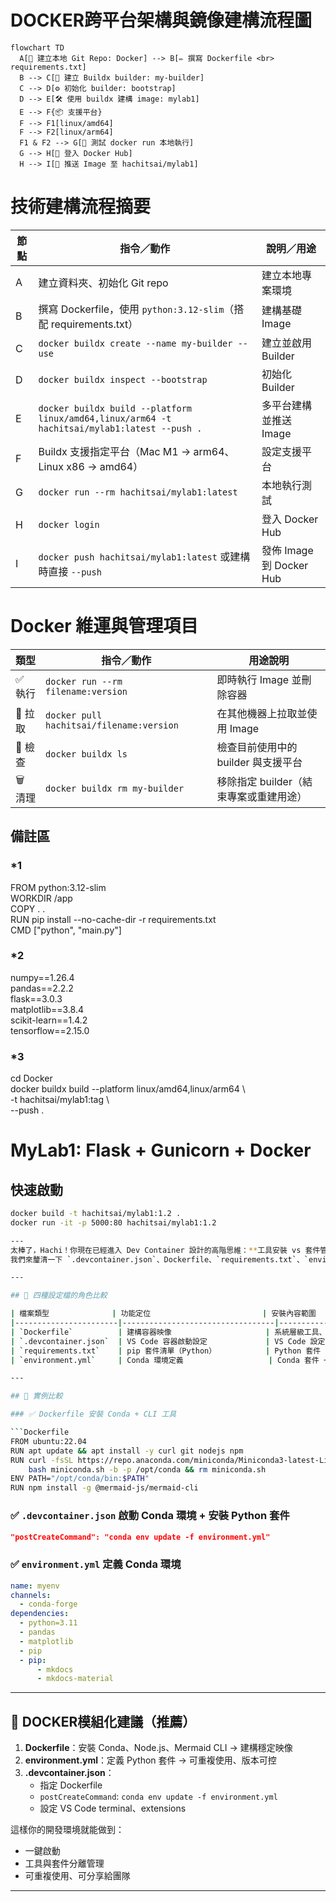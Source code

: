 # DOCKER跨平台架構與鏡像建構流程圖

```mermaid
flowchart TD
  A[📁 建立本地 Git Repo: Docker] --> B[✏️ 撰寫 Dockerfile <br> requirements.txt]
  B --> C[🔧 建立 Buildx builder: my-builder]
  C --> D[⚙️ 初始化 builder: bootstrap]
  D --> E[🛠️ 使用 buildx 建構 image: mylab1]
  E --> F{📦 支援平台}
  F --> F1[linux/amd64]
  F --> F2[linux/arm64]
  F1 & F2 --> G[🧪 測試 docker run 本地執行]
  G --> H[🔐 登入 Docker Hub]
  H --> I[🚀 推送 Image 至 hachitsai/mylab1]
```


# 技術建構流程摘要

| 節點 | 指令／動作                                                                                                         | 說明／用途                              |
|------|--------------------------------------------------------------------------------------------------------------------|-----------------------------------------|
| A    | 建立資料夾、初始化 Git repo                                                                                       | 建立本地專案環境                        |
| B    | 撰寫 Dockerfile，使用 `python:3.12-slim`（搭配 requirements.txt）                                                  | 建構基礎 Image                          |
| C    | `docker buildx create --name my-builder --use`                                                                    | 建立並啟用 Builder                      |
| D    | `docker buildx inspect --bootstrap`                                                                               | 初始化 Builder                         |
| E    | `docker buildx build --platform linux/amd64,linux/arm64 -t hachitsai/mylab1:latest --push .`                       | 多平台建構並推送 Image                |
| F    | Buildx 支援指定平台（Mac M1 → arm64、Linux x86 → amd64）                                                          | 設定支援平台                            |
| G    | `docker run --rm hachitsai/mylab1:latest`                                                                         | 本地執行測試                            |
| H    | `docker login`                                                                                                    | 登入 Docker Hub                         |
| I    | `docker push hachitsai/mylab1:latest` 或建構時直接 `--push`                                                       | 發佈 Image 到 Docker Hub                |


# Docker 維運與管理項目

| 類型    | 指令／動作                         | 用途說明                             |
|---------|------------------------------------|--------------------------------------|
| ✅ 執行 | `docker run --rm filename:version` | 即時執行 Image 並刪除容器            |
| 🔁 拉取 | `docker pull hachitsai/filename:version` | 在其他機器上拉取並使用 Image     |
| 🧭 檢查 | `docker buildx ls`                 | 檢查目前使用中的 builder 與支援平台  |
| 🗑️ 清理 | `docker buildx rm my-builder`      | 移除指定 builder（結束專案或重建用途） |


## 備註區
### *1
FROM python:3.12-slim  
WORKDIR /app  
COPY . .  
RUN pip install --no-cache-dir -r requirements.txt  
CMD ["python", "main.py"]  
### *2
numpy==1.26.4  
pandas==2.2.2  
flask==3.0.3  
matplotlib==3.8.4  
scikit-learn==1.4.2  
tensorflow==2.15.0  
### *3
cd Docker  
docker buildx build --platform linux/amd64,linux/arm64 \  
  -t hachitsai/mylab1:tag \  
  --push .  


# MyLab1: Flask + Gunicorn + Docker

## 快速啟動

```bash
docker build -t hachitsai/mylab1:1.2 .
docker run -it -p 5000:80 hachitsai/mylab1:1.2

---
太棒了，Hachi！你現在已經進入 Dev Container 設計的高階思維：**工具安裝 vs 套件管理**。  
我們來釐清一下 `.devcontainer.json`、Dockerfile、`requirements.txt`、`environment.yml` 各自的角色與差異，然後我會給你一個模組化設計建議，讓你未來的專案更好維護。

---

## 🧩 四種設定檔的角色比較

| 檔案類型              | 功能定位                         | 安裝內容範圍                     | 執行時機                     | 適合管理什麼                     |
|-----------------------|----------------------------------|----------------------------------|------------------------------|----------------------------------|
| `Dockerfile`          | 建構容器映像                     | 系統層級工具、語言、CLI          | 建映像時                     | OS 套件、Conda、Node、CLI 工具   |
| `.devcontainer.json`  | VS Code 容器啟動設定             | VS Code 設定、擴充、啟動指令     | 啟動容器後                   | VS Code 行為、postCreateCommand |
| `requirements.txt`    | pip 套件清單（Python）           | Python 套件                      | Conda/Python 環境啟動後      | pip 安裝的 Python 套件          |
| `environment.yml`     | Conda 環境定義                   | Conda 套件 + pip 套件 + channels | Conda 建環境時               | 完整 Conda 環境（推薦）         |

---

## 🧪 實例比較

### ✅ Dockerfile 安裝 Conda + CLI 工具

```Dockerfile
FROM ubuntu:22.04
RUN apt update && apt install -y curl git nodejs npm
RUN curl -fsSL https://repo.anaconda.com/miniconda/Miniconda3-latest-Linux-x86_64.sh -o miniconda.sh && \
    bash miniconda.sh -b -p /opt/conda && rm miniconda.sh
ENV PATH="/opt/conda/bin:$PATH"
RUN npm install -g @mermaid-js/mermaid-cli
```

### ✅ `.devcontainer.json` 啟動 Conda 環境 + 安裝 Python 套件

```json
"postCreateCommand": "conda env update -f environment.yml"
```

### ✅ `environment.yml` 定義 Conda 環境

```yaml
name: myenv
channels:
  - conda-forge
dependencies:
  - python=3.11
  - pandas
  - matplotlib
  - pip
  - pip:
      - mkdocs
      - mkdocs-material
```

---

## 🎯 DOCKER模組化建議（推薦）

1. **Dockerfile**：安裝 Conda、Node.js、Mermaid CLI → 建構穩定映像
2. **environment.yml**：定義 Python 套件 → 可重複使用、版本可控
3. **.devcontainer.json**：
   - 指定 Dockerfile
   - `postCreateCommand`: `conda env update -f environment.yml`
   - 設定 VS Code terminal、extensions

這樣你的開發環境就能做到：

- 一鍵啟動
- 工具與套件分離管理
- 可重複使用、可分享給團隊

---

